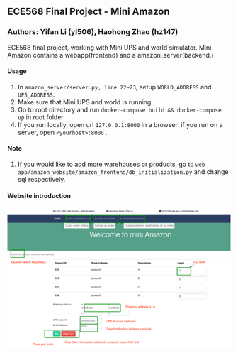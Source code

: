 ## ECE568 Final Project - Mini Amazon

### Authors: Yifan Li (yl506), Haohong Zhao (hz147) 

ECE568 final project, working with Mini UPS and world simulator. Mini Amazon contains a webapp(frontend) and a amazon_server(backend.)

#### Usage

1. In `amazon_server/server.py, line 22~23`, setup `WORLD_ADDRESS` and `UPS_ADDRESS`. 
2. Make sure that Mini UPS and world is running.
3. Go to root directory and run `docker-compose build && docker-compose up` in root folder.
4. If you run locally, open url `127.0.0.1:8000` in a browser. if you run on a server, open `<yourhost>:8000` .

#### Note

1. If you would like to add more warehouses or products, go to `web-app/amazon_website/amazon_frontend/db_initialization.py` and change sql respectively.

   

#### Website introduction

![index page](./README_supplements/usage_introduction-index.png) 
